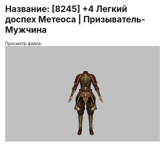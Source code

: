 # Название: [8245] +4 Легкий доспех Метеоса | Призыватель-Мужчина

Просмотр файла:
![p080030.png](p080030.png)